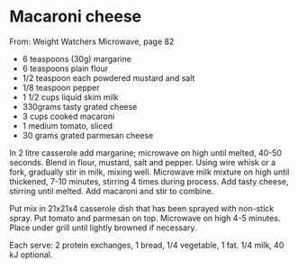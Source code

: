 # Macaroni cheese
From: Weight Watchers Microwave, page 82

* 6 teaspoons (30g) margarine
* 6 teaspoons plain flour
* 1/2 teaspoon each powdered mustard and salt
* 1/8 teaspoon pepper
* 1 1/2 cups liquid skim milk
* 330grams tasty grated cheese
* 3 cups cooked macaroni
* 1 medium tomato, sliced
* 30 grams grated parmesan cheese

In 2 litre casserole add margarine; microwave on high until melted, 40-50 seconds.  Blend in flour, mustard, salt and pepper.  Using wire whisk or a fork, gradually stir in milk, mixing well.  Microwave milk mixture on high until thickened, 7-10 minutes, stirring 4 times during process.   Add tasty cheese, stirring until melted.  Add macaroni and stir to combine.

Put mix in 21x21x4 casserole dish that has been sprayed with non-stick spray.  Put tomato and parmesan on top.  Microwave on high 4-5 minutes.  Place under grill until lightly browned if necessary.

Each serve: 2 protein exchanges, 1 bread, 1/4 vegetable, 1 fat. 1/4 milk, 40 kJ optional.

